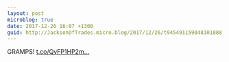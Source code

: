```yaml
---
layout: post
microblog: true
date: 2017-12-26 16:07 +1300
guid: http://JacksonOfTrades.micro.blog/2017/12/26/t945491159048101888.html
---
```

GRAMPS! [t.co/QvFP1HP2m...](https://t.co/QvFP1HP2mK)
